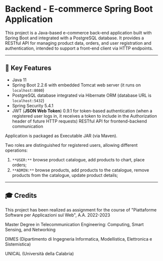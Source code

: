 # Backend - E-commerce Spring Boot Application

This project is a Java-based e-commerce back-end application built with Spring Boot and integrated with a PostgreSQL database. It provides a RESTful API for managing product data, orders, 
and user registration and authentication, intended to support a front-end client via HTTP endpoints.

---

## 🔧 Key Features
- Java 11
- Spring Boot 2.2.6 with embedded Tomcat web server (it runs on `localhost:8080`)
- PostgreSQL database integrated via Hibernate ORM (database URL is `localhost:5432`)
- Spring Security 5.4.1
- JWT (**JSON Web Token**) 0.9.1 for token-based authentication (when a registered user logs in, it receives a token to include in the Authorization header of future HTTP requests)
RESTful API for frontend-backend communication

Application is packaged as Executable JAR (via Maven).

Two roles are distinguished for registered users, allowing different operations:
1. `**USER:**` browse product catalogue, add products to chart, place orders;
2. `**ADMIN:**` browse products, add products to the catalogue, remove products from the catalogue, update product details;

---

## 🎓 Credits
This project has been realized as assignment for the course of "Piattaforme Software per Applicazioni sul Web", A.A. 2022-2023

Master Degree in Telecommunication Engineering: Computing, Smart Sensing, and Networking

DIMES (Dipartimento di Ingegneria Informatica, Modellistica, Elettronica e Sistemistica)

UNICAL (Università della Calabria)
